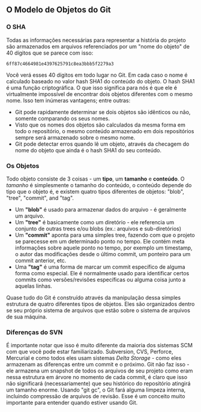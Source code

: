 ﻿## O Modelo de Objetos do Git ##

### O SHA ###

Todas as informações necessárias para representar a história do projeto
são armazenados em arquivos referenciados por um "nome do objeto" de 40
dígitos que se parece com isso:

    6ff87c4664981e4397625791c8ea3bbb5f2279a3

Você verá esses 40 dígitos em todo lugar no Git.
Em cada caso o nome é calculado baseado no valor hash SHA1 do conteúdo do
objeto. O hash SHA1 é uma função criptográfica.
O que isso significa para nós é que ele é virtualmente impossível de encontrar
dois objetos diferentes com o mesmo nome. Isso tem inúmeras vantagens; entre
outras:

- Git pode rapidamente determinar se dois objetos são idênticos ou não, somente
  comparando os seus nomes.
- Visto que os nomes dos objetos são calculados da mesma forma em todo o
  repositório, o mesmo conteúdo armazenado em dois repositórios sempre será
  armazenado sobre o mesmo nome.
- Git pode detectar erros quando lê um objeto, através da checagem do nome
  do objeto que ainda é o hash SHA1 do seu conteúdo.

### Os Objetos ###

Todo objeto consiste de 3 coisas - um **tipo**, um **tamanho** e **conteúdo**.
O _tamanho_ é simplesmente o tamanho do conteúdo, o conteúdo depende do tipo
que o objeto é, e existem quatro tipos diferentes de objetos:
"blob", "tree", "commit", and "tag".

- Um **"blob"** é usado para armazenar dados do arquivo - é geralmente um
  arquivo.
- Um **"tree"** é basicamente como um diretório - ele referencia um conjunto
  de outras trees e/ou blobs (ex.: arquivos e sub-diretórios)
- Um **"commit"** aponta para uma simples tree, fazendo com que o projeto
  se parecesse em um determinado ponto no tempo. Ele contém meta informações
  sobre aquele ponto no tempo, por exemplo um timestamp, o autor das modificações
  desde o último commit, um ponteiro para um commit anterior, etc.
- Uma **"tag"** é uma forma de marcar um commit específico de alguma forma
  como especial. Ele é normalmente usado para identificar certos commits como
  versões/revisões específicas ou alguma coisa junto a aquelas linhas.

Quase tudo do Git é construído através da manipulação dessa simples estrutura
de quatro diferentes tipos de objetos. Eles são organizados dentro se seu
próprio sistema de arquivos que estão sobre o sistema de arquivos de sua
máquina.

### Diferenças do SVN ###

É importante notar que isso é muito diferente da maioria dos sistemas SCM com
que você pode estar familiarizado. Subversion, CVS, Perforce, Mercurial e como
todos eles usam sistemas _Delta Storage_ - como eles armazenam as diferenças
entre um commit e o próximo. Git não faz isso - ele armazena um snapshot de
todos os arquivos de seu projeto como eram nessa estrutura em árvore no momento
de cada commit, é claro que isso não significará (necessariamente) que seu
histórico do repositório atingirá um tamanho enorme. Usando "git gc", o Git fará
alguma limpeza interna, incluindo compressão de arquivos de revisão. Esse é um
conceito muito importante para entender quando estiver usando Git.
